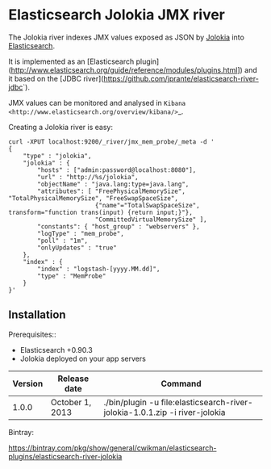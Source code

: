 Elasticsearch Jolokia JMX river
==========================================

The Jolokia river indexes JMX values exposed as JSON by [Jolokia](http://www.jolokia.org) into [Elasticsearch](http://www.elasticsearch.org>).

It is implemented as an [Elasticsearch plugin](<http://www.elasticsearch.org/guide/reference/modules/plugins.html>]) 
and it based on the [JDBC river](<https://github.com/jprante/elasticsearch-river-jdbc>`). 

JMX values can be monitored and analysed in `Kibana <http://www.elasticsearch.org/overview/kibana/>`_.


Creating a Jolokia river is easy:
```
curl -XPUT localhost:9200/_river/jmx_mem_probe/_meta -d '
{
    "type" : "jolokia",
    "jolokia" : {
    	"hosts" : ["admin:password@localhost:8080"],
    	"url" : "http://%s/jolokia",
        "objectName" : "java.lang:type=java.lang",
        "attributes": [ "FreePhysicalMemorySize", "TotalPhysicalMemorySize", "FreeSwapSpaceSize", 
                        {"name"="TotalSwapSpaceSize", transform="function trans(input) {return input;}"}, 
                        "CommittedVirtualMemorySize" ],
        "constants": { "host_group" : "webservers" },
        "logType" : "mem_probe",
        "poll" : "1m",
        "onlyUpdates" : "true"
    },
    "index" : {
        "index" : "logstash-[yyyy.MM.dd]",
        "type" : "MemProbe"
    }
}'
```

Installation
------------

Prerequisites::

* Elasticsearch +0.90.3
* Jolokia deployed on your app servers

Version | Release date | Command 
--- | --- | ---
 1.0.0  | October 1, 2013 | ./bin/plugin -u file:elasticsearch-river-jolokia-1.0.1.zip -i river-jolokia 


Bintray:

https://bintray.com/pkg/show/general/cwikman/elasticsearch-plugins/elasticsearch-river-jolokia

